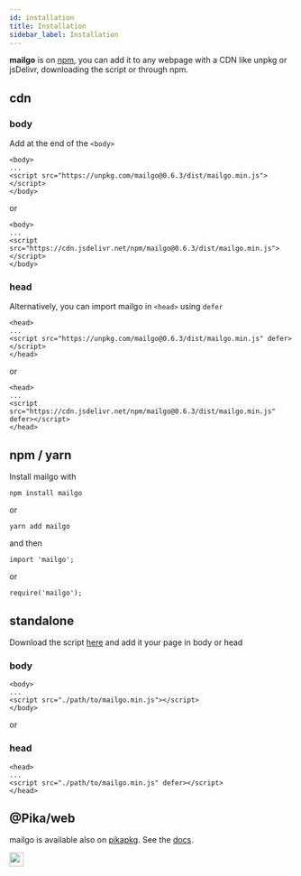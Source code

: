 ```yaml
---
id: installation
title: Installation
sidebar_label: Installation
---
```


**mailgo** is on <a href="https://www.npmjs.com/package/mailgo">npm</a>, you can add it to any webpage with a CDN like unpkg or jsDelivr, downloading the script or through npm.

## cdn

### body

Add at the end of the `<body>`

```
<body>
...
<script src="https://unpkg.com/mailgo@0.6.3/dist/mailgo.min.js"></script>
</body>
```

or

```
<body>
...
<script src="https://cdn.jsdelivr.net/npm/mailgo@0.6.3/dist/mailgo.min.js"></script>
</body>
```

### head

Alternatively, you can import mailgo in `<head>` using `defer`

```
<head>
...
<script src="https://unpkg.com/mailgo@0.6.3/dist/mailgo.min.js" defer></script>
</head>
```

or

```
<head>
...
<script src="https://cdn.jsdelivr.net/npm/mailgo@0.6.3/dist/mailgo.min.js" defer></script>
</head>
```

## npm / yarn

Install mailgo with

```
npm install mailgo
```

or

```
yarn add mailgo
```

and then

```
import 'mailgo';
```

or

```
require('mailgo');
```

## standalone

Download the script <a href="https://unpkg.com/mailgo@0.6.3/dist/mailgo.min.js">here</a> and add it your page in body or head

### body

```
<body>
...
<script src="./path/to/mailgo.min.js"></script>
</body>
```

or

### head

```
<head>
...
<script src="./path/to/mailgo.min.js" defer></script>
</head>
```

## @Pika/web

mailgo is available also on <a href="https://www.pikapkg.com/packages/?q=mailgo" target="_blank">pikapkg</a>. See the <a href="https://github.com/pikapkg/web">docs</a>.

<img src="https://www.pikapkg.com/static/img/logo3.png" height="25px">
